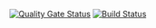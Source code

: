 
[![Quality Gate Status](https://sonarcloud.io/api/project_badges/measure?project=Abo3toom_lab2&metric=alert_status)](https://sonarcloud.io/dashboard?id=Abo3toom_lab2)
[![Build Status](https://travis-ci.com/Abo3toom/lab2.svg?branch=master)](https://travis-ci.com/Abo3toom/lab2)
